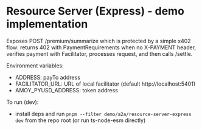 # Resource Server (Express) - demo implementation

Exposes POST /premium/summarize which is protected by a simple x402 flow: returns 402 with PaymentRequirements when no X-PAYMENT header, verifies payment with Facilitator, processes request, and then calls /settle.

Environment variables:
- ADDRESS: payTo address
- FACILITATOR_URL: URL of local facilitator (default http://localhost:5401)
- AMOY_PYUSD_ADDRESS: token address

To run (dev):
- install deps and run `pnpm --filter demo/a2a/resource-server-express dev` from the repo root (or run ts-node-esm directly)

